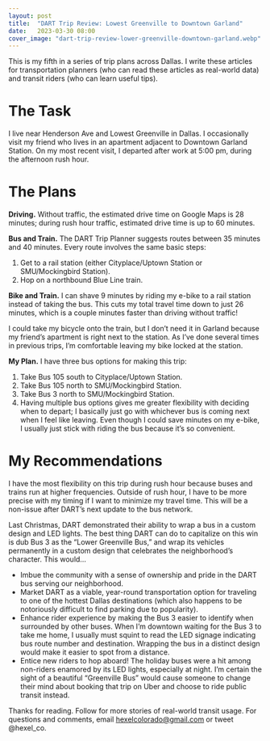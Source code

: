 ```yaml
---
layout: post
title:  "DART Trip Review: Lowest Greenville to Downtown Garland"
date:   2023-03-30 08:00
cover_image: "dart-trip-review-lower-greenville-downtown-garland.webp"
---
```


This is my fifth in a series of trip plans across Dallas. I write these articles for transportation planners (who can read these articles as real-world data) and transit riders (who can learn useful tips).

# The Task

I live near Henderson Ave and Lowest Greenville in Dallas. I occasionally visit my friend who lives in an apartment adjacent to Downtown Garland Station. On my most recent visit, I departed after work at 5:00 pm, during the afternoon rush hour.

# The Plans

**Driving.** Without traffic, the estimated drive time on Google Maps is 28 minutes; during rush hour traffic, estimated drive time is up to 60 minutes.

**Bus and Train.** The DART Trip Planner suggests routes between 35 minutes and 40 minutes. Every route involves the same basic steps:

1. Get to a rail station (either Cityplace/Uptown Station or SMU/Mockingbird Station).
2. Hop on a northbound Blue Line train.

**Bike and Train.** I can shave 9 minutes by riding my e-bike to a rail station instead of taking the bus. This cuts my total travel time down to just 26 minutes, which is a couple minutes faster than driving without traffic!

I could take my bicycle onto the train, but I don’t need it in Garland because my friend’s apartment is right next to the station. As I’ve done several times in previous trips, I’m comfortable leaving my bike locked at the station.

**My Plan.** I have three bus options for making this trip:

1. Take Bus 105 south to Cityplace/Uptown Station.
2. Take Bus 105 north to SMU/Mockingbird Station.
3. Take Bus 3 north to SMU/Mockingbird Station.
4. Having multiple bus options gives me greater flexibility with deciding when to depart; I basically just go with whichever bus is coming next when I feel like leaving. Even though I could save minutes on my e-bike, I usually just stick with riding the bus because it’s so convenient.

# My Recommendations

I have the most flexibility on this trip during rush hour because buses and trains run at higher frequencies. Outside of rush hour, I have to be more precise with my timing if I want to minimize my travel time. This will be a non-issue after DART’s next update to the bus network.

Last Christmas, DART demonstrated their ability to wrap a bus in a custom design and LED lights. The best thing DART can do to capitalize on this win is dub Bus 3 as the “Lower Greenville Bus,” and wrap its vehicles permanently in a custom design that celebrates the neighborhood’s character. This would…

* Imbue the community with a sense of ownership and pride in the DART bus serving our neighborhood.
* Market DART as a viable, year-round transportation option for traveling to one of the hottest Dallas destinations (which also happens to be notoriously difficult to find parking due to popularity).
* Enhance rider experience by making the Bus 3 easier to identify when surrounded by other buses. When I’m downtown waiting for the Bus 3 to take me home, I usually must squint to read the LED signage indicating bus route number and destination. Wrapping the bus in a distinct design would make it easier to spot from a distance.
* Entice new riders to hop aboard! The holiday buses were a hit among non-riders enamored by its LED lights, especially at night. I’m certain the sight of a beautiful “Greenville Bus” would cause someone to change their mind about booking that trip on Uber and choose to ride public transit instead.

Thanks for reading. Follow for more stories of real-world transit usage. For questions and comments, email hexelcolorado@gmail.com or tweet @hexel_co.
